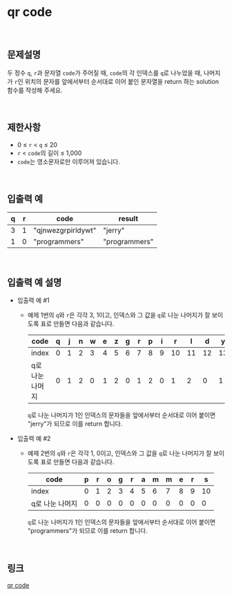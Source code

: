# qr code

<br>

## 문제설명
두 정수 `q`, `r`과 문자열 `code`가 주어질 때, `code`의 각 인덱스를 `q`로 나누었을 때, 나머지가 `r`인 위치의 문자를 앞에서부터 순서대로 이어 붙인 문자열을 return 하는 solution 함수를 작성해 주세요.

<br>

## 제한사항
- 0 ≤ `r` < `q` ≤ 20
- `r` < `code`의 길이 ≤ 1,000
- `code`는 영소문자로만 이루어져 있습니다.

<br>

## 입출력 예
| q | r | code | result |
|---|---|---|---|
| 3 | 1 | "qjnwezgrpirldywt" | "jerry" |
| 1 | 0 | "programmers" | "programmers" |

<br>

## 입출력 예 설명
- 입출력 예 #1
    - 예제 1번의 `q`와 `r`은 각각 3, 1이고, 인덱스와 그 값을 `q`로 나눈 나머지가 잘 보이도록 표로 만들면 다음과 같습니다.

        | code | q | j | n | w | e | z | g | r | p | i | r | l | d | y | w | t |
        |---|---|---|---|---|---|---|---|---|---|---|---|---|---|---|---|---|
        | index | 0 | 1 | 2 | 3 | 4 | 5 | 6 | 7 | 8 | 9 | 10 | 11 | 12 | 13 | 14 | 15 |
        | q로 나눈 나머지 | 0 | 1 | 2 | 0 | 1 | 2 | 0 | 1 | 2 | 0 | 1 | 2 | 0 | 1 | 2 | 0 |

        `q`로 나눈 나머지가 1인 인덱스의 문자들을 앞에서부터 순서대로 이어 붙이면 "jerry"가 되므로 이를 return 합니다.

- 입출력 예 #2
    - 예제 2번의 `q`와 `r`은 각각 1, 0이고, 인덱스와 그 값을 `q`로 나눈 나머지가 잘 보이도록 표로 만들면 다음과 같습니다.

        | code | p | r | o | g | r | a | m | m | e | r | s |
        |---|---|---|---|---|---|---|---|---|---|---|---|
        | index | 0 | 1 | 2 | 3 | 4 | 5 | 6 | 7 | 8 | 9 | 10 |
        | q로 나눈 나머지 | 0 | 0 | 0 | 0 | 0 | 0 | 0 | 0 | 0 | 0 | 0 |

        `q`로 나눈 나머지가 1인 인덱스의 문자들을 앞에서부터 순서대로 이어 붙이면 "programmers"가 되므로 이를 return 합니다.

<br>

## 링크
[qr code](https://school.programmers.co.kr/learn/courses/30/lessons/181903)
